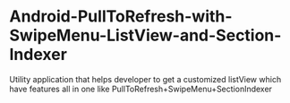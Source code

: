 # Android-PullToRefresh-with-SwipeMenu-ListView-and-Section-Indexer
Utility application that helps developer to get a customized listView which have features all in one like PullToRefresh+SwipeMenu+SectionIndexer
